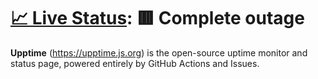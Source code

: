 # [📈 Live Status](https://aifie-inc.github.io/saiteki-upptime): <!--live status--> **🟥 Complete outage**

**Upptime** (https://upptime.js.org) is the open-source uptime monitor and status page, powered entirely by GitHub Actions and Issues.
